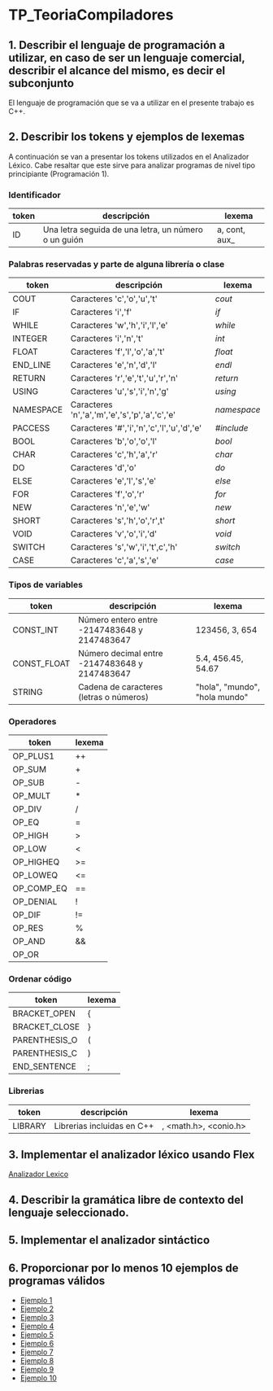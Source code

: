 # TP_TeoriaCompiladores
## 1. Describir el lenguaje de programación a utilizar, en caso de ser un lenguaje comercial, describir el alcance del mismo, es decir el subconjunto
El lenguaje de programación que se va a utilizar en el presente trabajo es C++. 

## 2. Describir los tokens y ejemplos de lexemas
A continuación se van a presentar los tokens utilizados en el Analizador Léxico. Cabe resaltar que este sirve para analizar programas de nivel tipo principiante (Programación 1).
### Identificador
| token     | descripción                                           | lexema        |
|-----------|-------------------------------------------------------|---------------|
| ID        | Una letra seguida de una letra, un número o un guión  | a, cont, aux_ |

### Palabras reservadas y parte de alguna librería o clase
| token     | descripción                                        | lexema      |
|-----------|----------------------------------------------------|-------------|
| COUT      | Caracteres 'c','o','u','t'                         | _cout_      |
| IF        | Caracteres 'i','f'                                 | _if_        |
| WHILE     | Caracteres 'w','h','i','l','e'                     | _while_     |
| INTEGER   | Caracteres 'i','n','t'                             | _int_       |
| FLOAT     | Caracteres 'f','l','o','a','t'                     | _float_     |
| END_LINE  | Caracteres 'e','n','d','l'                         | _endl_      |
| RETURN    | Caracteres 'r','e','t','u','r','n'                 | _return_    |
| USING     | Caracteres 'u','s','i','n','g'                     | _using_     |
| NAMESPACE | Caracteres 'n','a','m','e','s','p','a','c','e'     | _namespace_ |
| PACCESS   | Caracteres '#','i','n','c','l','u','d','e'         | _#include_  |
| BOOL      | Caracteres 'b','o','o','l'                         | _bool_      |
| CHAR      | Caracteres 'c','h','a','r'                         | _char_      |
| DO        | Caracteres 'd','o'                                 | _do_        |
| ELSE      | Caracteres 'e','l','s','e'                         | _else_      |
| FOR       | Caracteres 'f','o','r'                             | _for_       |
| NEW       | Caracteres 'n','e','w'                             | _new_       |
| SHORT     | Caracteres 's','h','o','r',t'                      | _short_     |
| VOID      | Caracteres 'v','o','i','d'                         | _void_      |
| SWITCH    | Caracteres 's','w','i','t',c','h'                  | _switch_    |
| CASE      | Caracteres 'c','a','s','e'                         | _case_      |

### Tipos de variables
| token      | descripción                                      | lexema                        |
|------------|--------------------------------------------------|-------------------------------|
| CONST_INT  | Número entero entre -2147483648 y 2147483647     | 123456, 3, 654                |
| CONST_FLOAT| Número decimal entre -2147483648 y 2147483647    | 5.4, 456.45, 54.67            |
| STRING     | Cadena de caracteres (letras o números)          | "hola", "mundo", "hola mundo" |

### Operadores
| token      | lexema |
|------------|--------|
| OP_PLUS1   | ++     |
| OP_SUM     | +      |
| OP_SUB     | -      |
| OP_MULT    | *      |
| OP_DIV     | /      |
| OP_EQ      | =      |
| OP_HIGH    | >      |
| OP_LOW     | <      |
| OP_HIGHEQ  | >=     |
| OP_LOWEQ   | <=     |
| OP_COMP_EQ | ==     |
| OP_DENIAL  | !      |
| OP_DIF     | !=     |
| OP_RES     | %      |
| OP_AND     | &&     |
| OP_OR      | ||     |

### Ordenar código
| token          | lexema |
|----------------|--------|
| BRACKET_OPEN   | {      |
| BRACKET_CLOSE  | }      |
| PARENTHESIS_O  | (      |
| PARENTHESIS_C  | )      |
| END_SENTENCE   | ;      |

### Librerias
| token     | descripción                | lexema                              |
|-----------|----------------------------|-------------------------------------|
| LIBRARY   | Librerias incluidas en C++ | <iostream>, <math.h>, <conio.h>     |

## 3. Implementar el analizador léxico usando Flex
[Analizador Lexico](AnalizadorLexico.l)

## 4. Describir la gramática libre de contexto del lenguaje seleccionado.

## 5. Implementar el analizador sintáctico

## 6. Proporcionar por lo menos 10 ejemplos de programas válidos 
- [Ejemplo 1](prueba1.cpp)  
- [Ejemplo 2](prueba2.cpp)  
- [Ejemplo 3](prueba3.cpp)  
- [Ejemplo 4](prueba4.cpp)  
- [Ejemplo 5](prueba5.cpp)  
- [Ejemplo 6](prueba6.cpp)  
- [Ejemplo 7](prueba7.cpp)  
- [Ejemplo 8](prueba8.cpp)  
- [Ejemplo 9](prueba9.cpp)  
- [Ejemplo 10](prueba10.cpp)  
